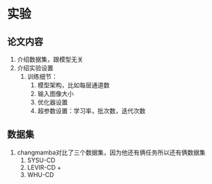 # 实验
## 论文内容
1. 介绍数据集，跟模型无关
2. 介绍实验设置
	1. 训练细节：
		1. 模型架构，比如每层通道数
		2. 输入图像大小
		3. 优化器设置
		4. 超参数设置：学习率，批次数，迭代次数
## 数据集
1. changmamba对比了三个数据集，因为他还有俩任务所以还有俩数据集
	1. SYSU-CD
	2. LEVIR-CD +
	3. WHU-CD

